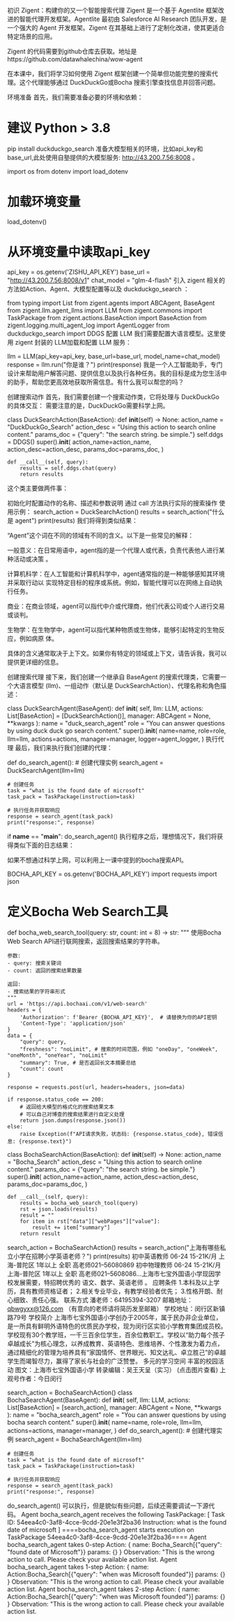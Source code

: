 初识 Zigent：构建你的又一个智能搜索代理
Zigent 是一个基于 Agentlite 框架改进的智能代理开发框架。Agentlite 最初由 Salesforce AI Research 团队开发，是一个强大的 Agent 开发框架。Zigent 在其基础上进行了定制化改进，使其更适合特定场景的应用。

Zigent 的代码需要到github仓库去获取。地址是https://github.com/datawhalechina/wow-agent

在本课中，我们将学习如何使用 Zigent 框架创建一个简单但功能完整的搜索代理。这个代理能够通过 DuckDuckGo或Bocha 搜索引擎查找信息并回答问题。

环境准备
首先，我们需要准备必要的环境和依赖：

# 建议 Python > 3.8
pip install duckduckgo_search
准备大模型相关的环境，比如api_key和base_url,此处使用自塾提供的大模型服务: http://43.200.7.56:8008 。

import os
from dotenv import load_dotenv

# 加载环境变量
load_dotenv()
# 从环境变量中读取api_key
api_key = os.getenv('ZISHU_API_KEY')
base_url = "http://43.200.7.56:8008/v1"
chat_model = "glm-4-flash"
引入 zigent 相关的方法如Action、Agent、大模型配置等以及 duckduckgo_search ：

from typing import List
from zigent.agents import ABCAgent, BaseAgent
from zigent.llm.agent_llms import LLM
from zigent.commons import TaskPackage
from zigent.actions.BaseAction import BaseAction
from zigent.logging.multi_agent_log import AgentLogger
from duckduckgo_search import DDGS
配置 LLM
我们需要配置大语言模型。这里使用 zigent 封装的 LLM加载和配置 LLM 服务：

llm = LLM(api_key=api_key, base_url=base_url, model_name=chat_model)
response = llm.run("你是谁？")
print(response)
我是一个人工智能助手，专门设计来帮助用户解答问题、提供信息以及执行各种任务。我的目标是成为您生活中的助手，帮助您更高效地获取所需信息。有什么我可以帮您的吗？

创建搜索动作
首先，我们需要创建一个搜索动作类，它将处理与 DuckDuckGo 的具体交互： 需要注意的是，DuckDuckGo需要科学上网。

class DuckSearchAction(BaseAction):
    def __init__(self) -> None:
        action_name = "DuckDuckGo_Search"
        action_desc = "Using this action to search online content."
        params_doc = {"query": "the search string. be simple."}
        self.ddgs = DDGS()
        super().__init__(
            action_name=action_name, 
            action_desc=action_desc, 
            params_doc=params_doc,
        )

    def __call__(self, query):
        results = self.ddgs.chat(query)
        return results
这个类主要做两件事：

初始化时配置动作的名称、描述和参数说明
通过 call 方法执行实际的搜索操作 使用示例：
search_action = DuckSearchAction()
results = search_action("什么是 agent")
print(results)
我们将得到类似结果：

“Agent”这个词在不同的领域有不同的含义。以下是一些常见的解释：

一般意义：在日常用语中，agent指的是一个代理人或代表，负责代表他人进行某种活动或决策 。

计算机科学：在人工智能和计算机科学中，agent通常指的是一种能够感知其环境并采取行动以 实现特定目标的程序或系统。例如，智能代理可以在网络上自动执行任务。

商业：在商业领域，agent可以指代中介或代理商，他们代表公司或个人进行交易或谈判。

生物学：在生物学中，agent可以指代某种物质或生物体，能够引起特定的生物反应，例如病原 体。

具体的含义通常取决于上下文。如果你有特定的领域或上下文，请告诉我，我可以提供更详细的信息。

创建搜索代理
接下来，我们创建一个继承自 BaseAgent 的搜索代理类，它需要一个大语言模型 (llm)、一组动作（默认是 DuckSearchAction）、代理名称和角色描述：

class DuckSearchAgent(BaseAgent):
    def __init__(
        self,
        llm: LLM,
        actions: List[BaseAction] = [DuckSearchAction()],
        manager: ABCAgent = None,
        **kwargs
    ):
        name = "duck_search_agent"
        role = "You can answer questions by using duck duck go search content."
        super().__init__(
            name=name,
            role=role,
            llm=llm,
            actions=actions,
            manager=manager,
            logger=agent_logger,
        )
执行代理
最后，我们来执行我们创建的代理：

def do_search_agent():
    # 创建代理实例
    search_agent = DuckSearchAgent(llm=llm)

    # 创建任务
    task = "what is the found date of microsoft"
    task_pack = TaskPackage(instruction=task)

    # 执行任务并获取响应
    response = search_agent(task_pack)
    print("response:", response)

if __name__ == "__main__":
    do_search_agent()
执行程序之后，理想情况下，我们将获得类似下面的日志结果：

如果不想通过科学上网，可以利用上一课中提到的bocha搜索API。

BOCHA_API_KEY = os.getenv('BOCHA_API_KEY')
import requests
import json
# 定义Bocha Web Search工具
def bocha_web_search_tool(query: str, count: int = 8) -> str:
    """
    使用Bocha Web Search API进行联网搜索，返回搜索结果的字符串。
    
    参数:
    - query: 搜索关键词
    - count: 返回的搜索结果数量

    返回:
    - 搜索结果的字符串形式
    """
    url = 'https://api.bochaai.com/v1/web-search'
    headers = {
        'Authorization': f'Bearer {BOCHA_API_KEY}',  # 请替换为你的API密钥
        'Content-Type': 'application/json'
    }
    data = {
        "query": query,
        "freshness": "noLimit", # 搜索的时间范围，例如 "oneDay", "oneWeek", "oneMonth", "oneYear", "noLimit"
        "summary": True, # 是否返回长文本摘要总结
        "count": count
    }

    response = requests.post(url, headers=headers, json=data)

    if response.status_code == 200:
        # 返回给大模型的格式化的搜索结果文本
        # 可以自己对博查的搜索结果进行自定义处理
        return json.dumps(response.json())
    else:
        raise Exception(f"API请求失败，状态码: {response.status_code}, 错误信息: {response.text}")
class BochaSearchAction(BaseAction):
    def __init__(self) -> None:
        action_name = "Bocha_Search"
        action_desc = "Using this action to search online content."
        params_doc = {"query": "the search string. be simple."}
        super().__init__(
            action_name=action_name, 
            action_desc=action_desc, 
            params_doc=params_doc,
        )

    def __call__(self, query):
        results = bocha_web_search_tool(query)
        rst = json.loads(results)
        result = ""
        for item in rst["data"]["webPages"]["value"]:
            result += item["summary"]
        return result
search_action = BochaSearchAction()
results = search_action("上海有哪些私立小学在招聘小学英语老师？")
print(results)
初中英语教师 06-24 15-21K/月 上海-普陀区 1年以上 全职 高老师021–56080869 初中物理教师 06-24 15-21K/月 上海-普陀区 1年以上 全职 高老师021–5608086...上海市七宝外国语小学现因学校发展需要，特招聘优秀的 语文、数学、英语老师 。 应聘条件 1.本科及以上学历，具有教师资格证者； 2.相关专业毕业，有教学经验者优先； 3.性格开朗、耐心细致、责任心强。 联系方式 潘老师：64195394-3207 邮箱地址： qbwgyxx@126.com （有意向的老师请将简历发至邮箱） 学校地址：闵行区新镇路79号 学校简介 上海市七宝外国语小学创办于2005年，属于民办非企业单位，是一所具有鲜明外语特色的优质民办学校，现为闵行区实验小学教育集团成员校。 学校现有30个教学班，一千三百余位学生，百余位教职工。学校以“助力每个孩子卓越成长”为核心理念，以养成教育、英语特色、思维培养、个性激发为着力点，通过精细化的管理为培养具有“家国情怀、世界眼光、知文达礼、卓立胜己”的卓越学生而竭智尽力，赢得了家长与社会的广泛赞誉。 多元的学习空间 丰富的校园活动 图文：上海市七宝外国语小学 转录编辑：吴王天呈（实习） (点击图片查看) 上观号作者：今日闵行

search_action = BochaSearchAction()
class BochaSearchAgent(BaseAgent):
    def __init__(
        self,
        llm: LLM,
        actions: List[BaseAction] = [search_action],
        manager: ABCAgent = None,
        **kwargs
    ):
        name = "bocha_search_agent"
        role = "You can answer questions by using bocha search content."
        super().__init__(
            name=name,
            role=role,
            llm=llm,
            actions=actions,
            manager=manager,
        )
def do_search_agent():
    # 创建代理实例
    search_agent = BochaSearchAgent(llm=llm)

    # 创建任务
    task = "what is the found date of microsoft"
    task_pack = TaskPackage(instruction=task)

    # 执行任务并获取响应
    response = search_agent(task_pack)
    print("response:", response)
do_search_agent()
可以执行，但是貌似有些问题，后续还需要调试一下源代码。 Agent bocha_search_agent receives the following TaskPackage: [ Task ID: 54eea4c0-3af8-4cce-9cdd-20e1e3f2ba36 Instruction: what is the found date of microsoft ] ====bocha_search_agent starts execution on TaskPackage 54eea4c0-3af8-4cce-9cdd-20e1e3f2ba36==== Agent bocha_search_agent takes 0-step Action: { name: Bocha_Search[{"query": "found date of Microsoft"}} params: {} } Observation: "This is the wrong action to call. Please check your available action list. Agent bocha_search_agent takes 1-step Action: { name: Action:Bocha_Search[{"query": "when was Microsoft founded"}] params: {} } Observation: "This is the wrong action to call. Please check your available action list. Agent bocha_search_agent takes 2-step Action: { name: Action:Bocha_Search[{"query": "when was Microsoft founded"}] params: {} } Observation: "This is the wrong action to call. Please check your available action list.

